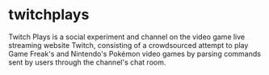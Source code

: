 # twitchplays
Twitch Plays is a social experiment and channel on the video game live streaming website Twitch, consisting of a crowdsourced attempt to play Game Freak's and Nintendo's Pokémon video games by parsing commands sent by users through the channel's chat room.
